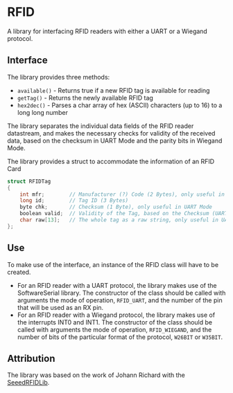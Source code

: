 RFID
====

A library for interfacing RFID readers with either a UART or a Wiegand protocol.


Interface
---------
The library provides three methods:
* `available()` - Returns true if a new RFID tag is available for reading
* `getTag()` - Returns the newly available RFID tag
* `hex2dec()` - Parses a char array of hex (ASCII) characters (up to 16) to a long long number

The library separates the individual data fields of the RFID reader datastream, and makes the necessary checks for validity of the received data, based on the checksum in UART Mode and the parity bits in Wiegand Mode.

The library provides a struct to accommodate the information of an RFID Card
```cpp
struct RFIDTag
{
    int mfr;        // Manufacturer (?) Code (2 Bytes), only useful in UART Mode
    long id;        // Tag ID (3 Bytes)
    byte chk;       // Checksum (1 Byte), only useful in UART Mode
    boolean valid;  // Validity of the Tag, based on the Checksum (UART Mode) or the parity bits (Wiegand Mode)
    char raw[13];   // The whole tag as a raw string, only useful in UART Mode
};
```


Use
---
To make use of the interface, an instance of the RFID class will have to be created.
* For an RFID reader with a UART protocol, the library makes use of the SoftwareSerial library. The constructor of the class should be called with arguments the mode of operation, `RFID_UART`, and the number of the pin that will be used as an RX pin.
* For an RFID reader with a Wiegand protocol, the library makes use of the interrupts INT0 and INT1. The constructor of the class should be called with arguments the mode of operation, `RFID_WIEGAND`, and the number of bits of the particular format of the protocol, `W26BIT` or `W35BIT`.

Attribution
-----------
The library was based on the work of Johann Richard with the [SeeedRFIDLib](https://github.com/johannrichard/SeeedRFIDLib).
